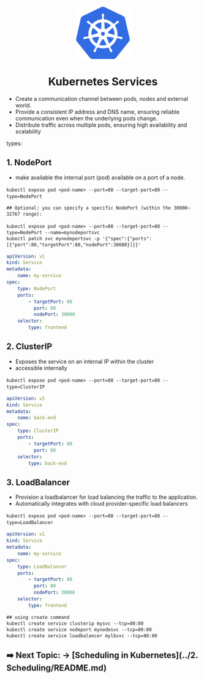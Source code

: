 <p align="center">
  <img src="https://raw.githubusercontent.com/kubernetes/kubernetes/master/logo/logo.svg"
       alt="Kubernetes Logo" width="140">
</p>

<h1 align="center">Kubernetes Services</h1>


- Create a communication channel between pods, nodes and external world. 
- Provide a consistent IP address and DNS name, ensuring reliable communication even when the underlying pods change.
- Distribute traffic across multiple pods, ensuring high availability and scalability

types:

## 1. NodePort
- make available the internal port (pod) available on a port of a node.

`kubectl expose pod <pod-name> --port=80 --target-port=80 --type=NodePort`

```
## Optional: you can specify a specific NodePort (within the 30000–32767 range):

kubectl expose pod <pod-name> --port=80 --target-port=80 --type=NodePort --name=mynodeportsvc
kubectl patch svc mynodeportsvc -p '{"spec":{"ports":[{"port":80,"targetPort":80,"nodePort":30080}]}}'
```


```yaml
apiVersion: v1
kind: Service
metadata:
    name: my-service
spec:
    type: NodePort
    ports:
        - targetPort: 80
          port: 80
          nodePort: 30008
    selector:
        type: frontend
```

## 2. ClusterIP
- Exposes the service on an internal IP within the cluster
- accessible internally

`kubectl expose pod <pod-name> --port=80 --target-port=80 --type=ClusterIP`

```yaml
apiVersion: v1
kind: Service
metadata:
    name: back-end
spec:
    type: ClusterIP
    ports:
        - targetPort: 80
          port: 80
    selector:
        type: back-end
```


## 3. LoadBalancer
- Provision a loadbalancer for load balancing the traffic to the application.
- Automatically integrates with cloud provider-specific load balancers

`kubectl expose pod <pod-name> --port=80 --target-port=80 --type=LoadBalancer`

```yaml
apiVersion: v1
kind: Service
metadata:
    name: my-service
spec:
    type: LoadBalancer
    ports:
        - targetPort: 80
          port: 80
          nodePort: 30008
    selector:
        type: frontend
```

```
## using create command
kubectl create service clusterip mysvc --tcp=80:80
kubectl create service nodeport mynodesvc --tcp=80:80
kubectl create service loadbalancer mylbsvc --tcp=80:80

```


## ➡️ **Next Topic:** -> [Scheduling in Kubernetes](../2. Scheduling/README.md)